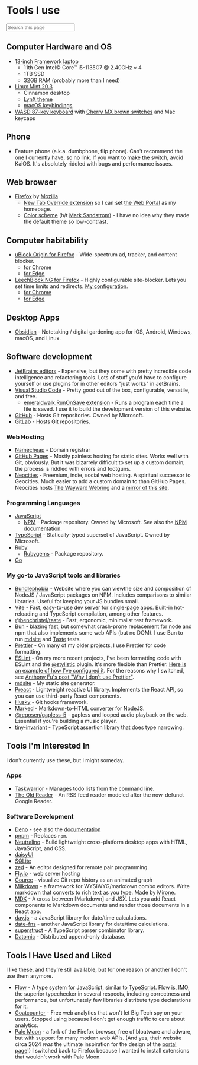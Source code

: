 <style>
span[inert] { position: absolute; width: 1px; height: 1px; overflow: hidden; }
</style>

# Tools I use

<input data-hypersearch type="search" placeholder="Search this page">
<script defer type="module" src="https://cdn.jsdelivr.net/npm/@benchristel/hypersearch@0.5.1"></script>
<style>
.hypersearch-no-results {display: none;}
.hypersearch-no-results-shown {display: block;}
</style>
<p class="hypersearch-no-results">No results.</p>

## Computer Hardware and OS <span inert>operating system</span>

- [13-inch Framework laptop](https://frame.work/)
  - 11th Gen Intel© Core™ i5-1135G7 @ 2.40GHz × 4
  - 1TB SSD
  - 32GB RAM (probably more than I need)
- [Linux Mint 20.3](https://www.linuxmint.com/)
  - Cinnamon desktop
  - [LynX theme](https://github.com/benchristel/LynX)
  - [macOS keybindings](https://github.com/benchristel/autokeyconf)
- [WASD 87-key keyboard](https://www.wasdkeyboards.com/) with [Cherry MX brown switches](https://www.wasdkeyboards.com/mechanical-keyboard-guide) and Mac keycaps

## Phone

- Feature phone (a.k.a. dumbphone, flip phone). Can't recommend the one I currently have, so no link. If you want to make the switch, avoid KaiOS. It's absolutely riddled with bugs and performance issues.

## Web browser

- [Firefox](https://www.mozilla.org/en-US/firefox/new/) by [Mozilla](https://mozilla.org/)
  - [New Tab Override extension](https://addons.mozilla.org/en-US/firefox/addon/new-tab-override/) so I can set [the Web Portal](/portal) as my homepage.
  - [Color scheme](https://color.firefox.com/?theme=XQAAAAL6AAAAAAAAAABBKYhm849SCia2CaaEGccwS-xMDPsqu1p-XAF6EJDWcx9sS_Bi3JZH4KPzK-C2nG0G0z0EYOEN1uOojKq8xIkzQd7r6Lb_q5Whn0OXxiivqrZyadZXRncNouH8dON5uAlcixY_JS1naRZJs1_TXnHJS3Bp2orX6rzkWXrN_6M5wiHYKpJL5lHhwHuprDS2eb____dfIEA) (h/t [Mark Sandstrom](https://github.com/dnerdy)) - I have no idea why they made the default theme so low-contrast.

## Computer habitability

- [uBlock Origin for Firefox](https://addons.mozilla.org/en-US/firefox/addon/ublock-origin/) - Wide-spectrum ad, tracker, and content blocker.
  - [for Chrome](https://chromewebstore.google.com/detail/ublock-origin/cjpalhdlnbpafiamejdnhcphjbkeiagm)
  - [for Edge](https://microsoftedge.microsoft.com/addons/detail/ublock-origin/odfafepnkmbhccpbejgmiehpchacaeak)
- [LeechBlock NG for Firefox](https://www.proginosko.com/leechblock/) - Highly configurable site-blocker. Lets you set time limits and redirects. [My configuration](/leechblock.txt).
  - [for Chrome](https://chromewebstore.google.com/detail/leechblock-ng/blaaajhemilngeeffpbfkdjjoefldkok)
  - [for Edge](https://microsoftedge.microsoft.com/addons/detail/leechblock-ng/hnncfhodpmpjchmmcnimoimkcojdmfhl)

## Desktop Apps

- [Obsidian](https://obsidian.md) - Notetaking / digital gardening app for iOS, Android, Windows, macOS, and Linux.

## Software development

- [JetBrains editors](https://www.jetbrains.com/) - Expensive, but they come with pretty incredible code intelligence and refactoring tools. Lots of stuff you'd have to configure yourself or use plugins for in other editors "just works" in JetBrains.
- [Visual Studio Code](https://code.visualstudio.com/) - Pretty good out of the box, configurable, versatile, and free.
  - [emeraldwalk.RunOnSave extension](https://marketplace.visualstudio.com/items?itemName=emeraldwalk.RunOnSave) - Runs a program each time a file is saved. I use it to build the development version of this website.
- [GitHub](https://github.com) - Hosts Git repositories. Owned by Microsoft.
- [GitLab](https://gitlab.com) - Hosts Git repositories.

### Web Hosting

- [Namecheap](https://namecheap.com/) - Domain registrar
- [GitHub Pages](https://pages.github.com/) - Mostly painless hosting for static sites. Works well with Git, obviously. But it was bizarrely difficult to set up a custom domain; the process is riddled with errors and footguns.
- [Neocities](https://neocities.org) - Freemium, indie, social web hosting. A spiritual successor to Geocities. Much easier to add a custom domain to than GitHub Pages. Neocities hosts [The Wayward Webring](https://waywardweb.org) and a [mirror of this site](https://benchristel.neocities.org).

### Programming Languages

- [JavaScript](https://developer.mozilla.org/en-US/docs/Web/JavaScript)
  - [NPM](https://npmjs.com) - Package repository. Owned by Microsoft. See also the [NPM documentation](https://docs.npmjs.com).
- [TypeScript](https://typescriptlang.org/) - Statically-typed superset of JavaScript. Owned by Microsoft.
- [Ruby](https://www.ruby-lang.org/en/)
  - [Rubygems](https://rubygems.org/) - Package repository.
- [Go](https://go.dev/)

### My go-to JavaScript tools and libraries

- [Bundlephobia](https://bundlephobia.com) - Website where you can viewthe size and composition of NodeJS / JavaScript packages on NPM. Includes comparisons to similar libraries. Useful for keeping your JS bundles small.
- [Vite](https://vitejs.dev/) - Fast, easy-to-use dev server for single-page apps. Built-in hot-reloading and TypeScript compilation, among other features.
- [@benchristel/taste](https://www.npmjs.com/package/@benchristel/taste) - Fast, ergonomic, minimalist test framework.
- [Bun](https://bun.sh/) - blazing fast, but somewhat crash-prone replacement for node and npm that also implements some web APIs (but no DOM). I use Bun to run [mdsite](https://benchristel.github.io/mdsite) and [Taste](https://www.npmjs.com/package/@benchristel/taste) tests.
- [Prettier](https://prettier.io) - On many of my older projects, I use Prettier for code formatting.
- [ESLint](https://eslint.org/) - On my more recent projects, I've been formatting code with ESLint and the [@stylistic](https://eslint.style/) plugin. It's more flexible than Prettier. [Here is an example of how I've configured it](https://github.com/benchristel/marss/blob/7048cda9e38fcc26578b92d07b73eb0eb3966f5a/eslint.config.js). For the reasons why I switched, see [Anthony Fu's post "Why I don't use Prettier"](https://antfu.me/posts/why-not-prettier).
- [mdsite](https://benchristel.github.io/mdsite) - My static site generator.
- [Preact](https://preactjs.com/) - Lightweight reactive UI library. Implements the React API, so you can use third-party React components.
- [Husky](https://typicode.github.io/husky/) - Git hooks framework.
- [Marked](https://marked.js.org/) - Markdown-to-HTML converter for NodeJS.
- [@regosen/gapless-5](https://www.npmjs.com/package/@regosen/gapless-5) - gapless and looped audio playback on the web. Essential if you're building a music player.
- [tiny-invariant](https://www.npmjs.com/package/tiny-invariant) - TypeScript assertion library that does type narrowing.

## Tools I'm Interested In

I don't currently use these, but I might someday.

### Apps

- [Taskwarrior](https://taskwarrior.org) - Manages todo lists from the command line.
- [The Old Reader](https://theoldreader.com/) - An RSS feed reader modeled after the now-defunct Google Reader.

### Software Development

- [Deno](https://deno.com/) - see also the [documentation](https://docs.deno.com/)
- [pnpm](https://pnpm.io/) - Replaces `npm`.
- [Neutralino](https://neutralino.js.org/) - Build lightweight cross-platform desktop apps with HTML, JavaScript, and CSS.
- [daisyUI](https://daisyui.com/)
- [SQLite](https://sqlite.org/)
- [zed](https://zed.dev/) - An editor designed for remote pair programming.
- [Fly.io](https://fly.io) - web server hosting
- [Gource](https://gource.io/) - visualize Git repo history as an animated graph
- [Milkdown](https://milkdown.dev/) - a framework for WYSIWYG/markdown combo editors. Write markdown that converts to rich text as you type. Made by [Mirone](https://mirone.me/).
- [MDX](https://mdxjs.com/) - A cross between [Markdown] and JSX. Lets you add React components to Markdown documents and render those documents in a React app.
- [day.js](https://day.js.org/) - a JavaScript library for date/time calculations.
- [date-fns](https://date-fns.org/) - another JavaScript library for date/time calculations.
- [superstruct](https://docs.superstructjs.org/) - A TypeScript parser combinator library.
- [Datomic](https://www.datomic.com/) - Distributed append-only database.

## Tools I Have Used and Liked

I like these, and they're still available, but for one reason or another I don't use them anymore.

- [Flow](https://flow.org/) - A type system for JavaScript, similar to [TypeScript](https://typescriptlang.org/). Flow is, IMO, the superior typechecker in several respects, including correctness and performance, but unfortunately few libraries distribute type declarations for it.
- [Goatcounter](https://www.goatcounter.com) - Free web analytics that won't let Big Tech spy on your users. Stopped using because I don't get enough traffic to care about analytics.
- [Pale Moon](https://palemoon.org) - a fork of the Firefox browser, free of bloatware and adware, but with support for many modern web APIs. (And yes, their website circa 2024 _was_ the ultimate inspiration for the design of the [portal page](/portal)!) I switched back to Firefox because I wanted to install extensions that wouldn't work with Pale Moon.
